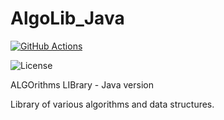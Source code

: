 # AlgoLib_Java

[![GitHub Actions](https://github.com/ref-humbold/AlgoLib_Java/actions/workflows/build-and-test.yml/badge.svg)](https://github.com/ref-humbold/AlgoLib_Java/actions/workflows/build-and-test.yml)

![License](https://img.shields.io/github/license/ref-humbold/AlgoLib_Java?style=plastic)

ALGOrithms LIBrary - Java version

Library of various algorithms and data structures.
